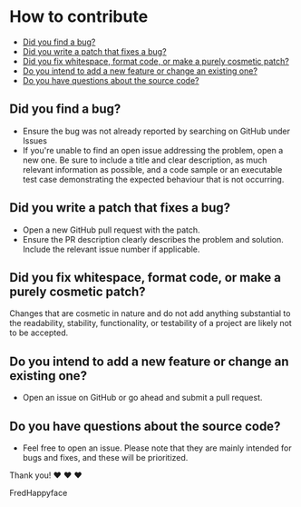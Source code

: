 <!-- omit in toc -->
# How to contribute

- [Did you find a bug?](#did-you-find-a-bug)
- [Did you write a patch that fixes a bug?](#did-you-write-a-patch-that-fixes-a-bug)
- [Did you fix whitespace, format code, or make a purely cosmetic patch?](#did-you-fix-whitespace-format-code-or-make-a-purely-cosmetic-patch)
- [Do you intend to add a new feature or change an existing one?](#do-you-intend-to-add-a-new-feature-or-change-an-existing-one)
- [Do you have questions about the source code?](#do-you-have-questions-about-the-source-code)

## Did you find a bug?

- Ensure the bug was not already reported by searching on GitHub under Issues
- If you're unable to find an open issue addressing the problem, open a new one.
Be sure to include a title and clear description, as much relevant information
as possible, and a code sample or an executable test case demonstrating the
expected behaviour that is not occurring.

## Did you write a patch that fixes a bug?

- Open a new GitHub pull request with the patch.
- Ensure the PR description clearly describes the problem and solution. Include
the relevant issue number if applicable.

## Did you fix whitespace, format code, or make a purely cosmetic patch?

Changes that are cosmetic in nature and do not add anything substantial to the
readability, stability, functionality, or testability of a project are likely
not to be accepted.

## Do you intend to add a new feature or change an existing one?

- Open an issue on GitHub or go ahead and submit a pull request.

## Do you have questions about the source code?

- Feel free to open an issue. Please note that they are mainly intended for
bugs and fixes, and these will be prioritized.

Thank you! :heart: :heart: :heart:

FredHappyface

